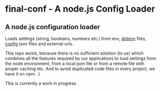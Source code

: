 # final-conf - A node.js Config Loader
## A node.js configuration loader

Loads settings (string, booleans, numbers etc.) from env, [dotenv](https://github.com/motdotla/dotenv) files, [config](https://github.com/lorenwest/node-config) json files and external urls.

This repo exists, because there is no sufficient solution (to us) which combines all the features required by our applications to load settings from the node environment, from a local json file or from a remote file with proper caching etc. And to avoid duplicated code files in every project, we have it on npm. :)

This is currently a work in progress.